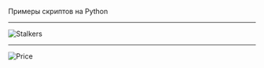 Примеры скриптов на Python

----


![Stalkers](https://sun9-17.userapi.com/impg/HcZxVtGm0Qx85bHoKZ8vWVui4TiMzpUOQSqqvg/LLnA2bkrNy0.jpg?size=1280x696&quality=96&sign=a9b0d036a6869eff52320204856e53e9&type=album "Stalkers")


----


![Price](https://github.com/DsPeacemaker/python_for_excel/assets/99170558/71361b42-b774-44f4-a032-464885825a00 "Price")
